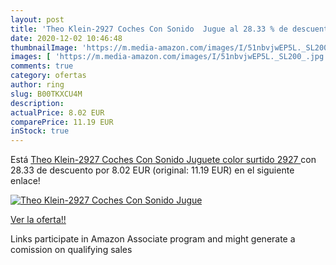 ```yaml
---
layout: post
title: 'Theo Klein-2927 Coches Con Sonido  Jugue al 28.33 % de descuento'
date: 2020-12-02 10:46:48
thumbnailImage: 'https://m.media-amazon.com/images/I/51nbvjwEP5L._SL200_.jpg'
images: [ 'https://m.media-amazon.com/images/I/51nbvjwEP5L._SL200_.jpg' ]
comments: true
category: ofertas
author: ring
slug: B00TKXCU4M
description:
actualPrice: 8.02 EUR
comparePrice: 11.19 EUR
inStock: true
---
```


Está [Theo Klein-2927 Coches Con Sonido  Juguete  color surtido  2927 ](https://www.amazon.es/dp/B00TKXCU4M/?tag=tolees-21) con 28.33 de descuento por 8.02 EUR (original: 11.19 EUR) en el siguiente enlace!

[![Theo Klein-2927 Coches Con Sonido  Jugue](https://m.media-amazon.com/images/I/51nbvjwEP5L._SL200_.jpg)](https://www.amazon.es/dp/B00TKXCU4M/?tag=tolees-21)

[Ver la oferta!!](https://www.amazon.es/dp/B00TKXCU4M/?tag=tolees-21)

Links participate in Amazon Associate program and might generate a comission on qualifying sales


